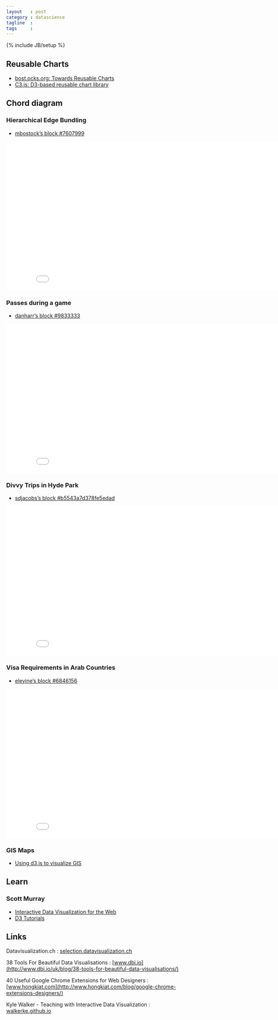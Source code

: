 ```yaml
---
layout   : post
category : datascience
tagline  : 
tags     : 
---
```

{% include JB/setup %}

## Reusable Charts

- [bost.ocks.org: Towards Reusable Charts](http://bost.ocks.org/mike/chart)
- [C3.js: D3-based reusable chart library](http://c3js.org)

## Chord diagram

### Hierarchical Edge Bundling

- [mbostock’s block #7607999](http://bl.ocks.org/mbostock/7607999)

<iframe src="/assets/visualisations/gist/7607999/index.html" marginwidth="0" marginheight="0" scrolling="no" width="850" height = "400" frameborder="0"></iframe>

### Passes during a game

- [danharr’s block #9833333](http://bl.ocks.org/danharr/9833333)

<iframe src="/assets/visualisations/gist/9833333/index.html" marginwidth="0" marginheight="0" scrolling="no" width="850" height = "400" frameborder="0"></iframe>

### Divvy Trips in Hyde Park

- [sdjacobs’s block #b5543a7d378fe5edad](http://bl.ocks.org/sdjacobs/b5543a7d378fe5edad15)

<iframe src="/assets/visualisations/gist/b5543a7d378fe5edad15/index.html" marginwidth="0" marginheight="0" scrolling="no" width="850" height = "400" frameborder="0"></iframe>

### Visa Requirements in Arab Countries

- [eleyine’s block #6846156](http://bl.ocks.org/eleyine/6846156)

<iframe src="/assets/visualisations/gist/6846156/index.html" marginwidth="0" marginheight="0" scrolling="no" width="850" height = "400" frameborder="0"></iframe>

### GIS Maps

- [Using d3.js to visualize GIS](http://www.smartjava.org/content/using-d3js-visualize-gis)

## Learn

### Scott Murray

- [Interactive Data Visualization for the Web](http://chimera.labs.oreilly.com/books/1230000000345/index.html)
- [D3 Tutorials](http://alignedleft.com/tutorials/d3)

## Links

Datavisualization.ch
:   [selection.datavisualization.ch](http://selection.datavisualization.ch)

38 Tools For Beautiful Data Visualisations
:   [www.dbi.io](http://www.dbi.io/uk/blog/38-tools-for-beautiful-data-visualisations/)

40 Useful Google Chrome Extensions for Web Designers
:   [www.hongkiat.com](http://www.hongkiat.com/blog/google-chrome-extensions-designers/)

Kyle Walker - Teaching with Interactive Data Visualization
:   [walkerke.github.io](http://walkerke.github.io/)
